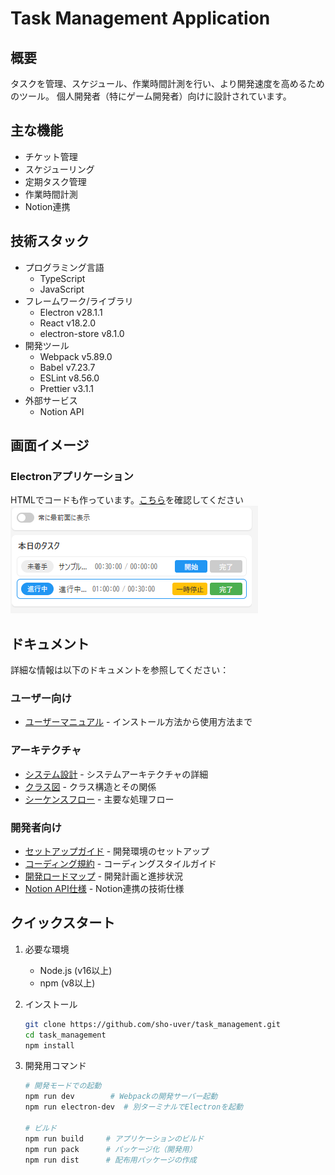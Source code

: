 # Task Management Application

## 概要
タスクを管理、スケジュール、作業時間計測を行い、より開発速度を高めるためのツール。
個人開発者（特にゲーム開発者）向けに設計されています。

## 主な機能
- チケット管理
- スケジューリング
- 定期タスク管理
- 作業時間計測
- Notion連携

## 技術スタック
- プログラミング言語
  - TypeScript
  - JavaScript
- フレームワーク/ライブラリ
  - Electron v28.1.1
  - React v18.2.0
  - electron-store v8.1.0
- 開発ツール
  - Webpack v5.89.0
  - Babel v7.23.7
  - ESLint v8.56.0
  - Prettier v3.1.1
- 外部サービス
  - Notion API

## 画面イメージ
### Electronアプリケーション  
HTMLでコードも作っています。[こちら](docs/Layout_image/electron/index.html)を確認してください    
![Electronアプリケーションのレイアウト](docs/Layout_image/electron/screenshot.png)

## ドキュメント
詳細な情報は以下のドキュメントを参照してください：

### ユーザー向け
- [ユーザーマニュアル](docs/manual.md) - インストール方法から使用方法まで

### アーキテクチャ
- [システム設計](docs/architecture/system-design.md) - システムアーキテクチャの詳細
- [クラス図](docs/architecture/class-diagram.md) - クラス構造とその関係
- [シーケンスフロー](docs/architecture/sequence-flow.md) - 主要な処理フロー

### 開発者向け
- [セットアップガイド](docs/development/setup.md) - 開発環境のセットアップ
- [コーディング規約](docs/development/coding-style.md) - コーディングスタイルガイド
- [開発ロードマップ](docs/development/roadmap.md) - 開発計画と進捗状況
- [Notion API仕様](docs/development/notion-api.md) - Notion連携の技術仕様

## クイックスタート
1. 必要な環境
   - Node.js (v16以上)
   - npm (v8以上)

2. インストール
   ```bash
   git clone https://github.com/sho-uver/task_management.git
   cd task_management
   npm install
   ```

3. 開発用コマンド
   ```bash
   # 開発モードでの起動
   npm run dev        # Webpackの開発サーバー起動
   npm run electron-dev  # 別ターミナルでElectronを起動

   # ビルド
   npm run build     # アプリケーションのビルド
   npm run pack      # パッケージ化（開発用）
   npm run dist      # 配布用パッケージの作成
   ```

